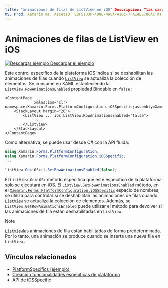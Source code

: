 ```yaml
---
title: "animaciones de filas de ListView en iOS" Descripción: "las características específicas de la plataforma permiten consumir funcionalidad que solo está disponible en una plataforma específica, sin necesidad de implementar representadores o efectos personalizados. En este artículo se explica cómo consumir el específico de la plataforma iOS que controla si las animaciones de filas se deshabilitan cuando se actualiza la colección de elementos de ListView. "
MS. Prod: Xamarin ms. AssetID: E8F5103F-4D8E-4A5A-A16C-7FA14EE786AC ms. Technology: Xamarin-Forms Author: davidbritch ms. Author: dabritch ms. Date: 02/21/2019 no-LOC: [ Xamarin.Forms , Xamarin.Essentials ]
---
```


# <a name="listview-row-animations-on-ios"></a>Animaciones de filas de ListView en iOS

[![Descargar ejemplo](~/media/shared/download.png) Descargar el ejemplo](https://docs.microsoft.com/samples/xamarin/xamarin-forms-samples/userinterface-platformspecifics)

Este control específico de la plataforma iOS indica si se deshabilitan las animaciones de filas cuando [`ListView`](xref:Xamarin.Forms.ListView) se actualiza la colección de elementos. Se consume en XAML estableciendo la `ListView.RowAnimationsEnabled` propiedad Bindable en `false` :

```xaml
<ContentPage ...
             xmlns:ios="clr-namespace:Xamarin.Forms.PlatformConfiguration.iOSSpecific;assembly=Xamarin.Forms.Core">
    <StackLayout Margin="20">
        <ListView ... ios:ListView.RowAnimationsEnabled="false">
            ...
        </ListView>
    </StackLayout>
</ContentPage>
```

Como alternativa, se puede usar desde C# con la API fluida:

```csharp
using Xamarin.Forms.PlatformConfiguration;
using Xamarin.Forms.PlatformConfiguration.iOSSpecific;
...

listView.On<iOS>().SetRowAnimationsEnabled(false);
```

El `ListView.On<iOS>` método especifica que este específico de la plataforma solo se ejecutará en iOS. El `ListView.SetRowAnimationsEnabled` método, en el [`Xamarin.Forms.PlatformConfiguration.iOSSpecific`](xref:Xamarin.Forms.PlatformConfiguration.iOSSpecific) espacio de nombres, se utiliza para controlar si se deshabilitan las animaciones de filas cuando [`ListView`](xref:Xamarin.Forms.ListView) se actualiza la colección de elementos. Además, se `ListView.GetRowAnimationsEnabled` puede utilizar el método para devolver si las animaciones de fila están deshabilitadas en `ListView` .

> [!NOTE]
> [`ListView`](xref:Xamarin.Forms.ListView)las animaciones de fila están habilitadas de forma predeterminada. Por lo tanto, una animación se produce cuando se inserta una nueva fila en `ListView` .

## <a name="related-links"></a>Vínculos relacionados

- [PlatformSpecifics (ejemplo)](https://docs.microsoft.com/samples/xamarin/xamarin-forms-samples/userinterface-platformspecifics)
- [Creación funcionalidades específicas de plataforma](~/xamarin-forms/platform/platform-specifics/index.md#creating-platform-specifics)
- [API de iOSSpecific](xref:Xamarin.Forms.PlatformConfiguration.iOSSpecific)
